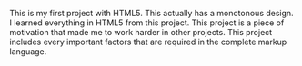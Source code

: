 This is my first project with HTML5.
This actually has a monotonous design.
I learned everything in HTML5 from this project.
This project is a piece of motivation that made me to work harder in other projects.
This project includes every important factors that are required in the complete markup language.
